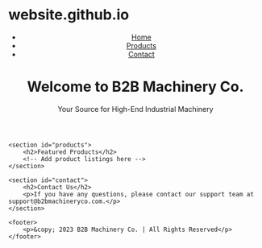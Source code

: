# website.github.io
<html lang="en">
<head>
    <meta charset="UTF-8">
    <meta name="viewport" content="width=device-width, initial-scale=1.0">
    <title>B2B Machinery Co.</title>
    <link rel="stylesheet" href="styles.css"> <!-- Create a styles.css file for your CSS styles -->
</head>
<body>
    <header>
        <nav>
            <ul>
                <li><a href="#home">Home</a></li>
                <li><a href="#products">Products</a></li>
                <li><a href="#contact">Contact</a></li>
            </ul>
        </nav>
        <h1>Welcome to B2B Machinery Co.</h1>
        <p>Your Source for High-End Industrial Machinery</p>
    </header>

    <section id="products">
        <h2>Featured Products</h2>
        <!-- Add product listings here -->
    </section>

    <section id="contact">
        <h2>Contact Us</h2>
        <p>If you have any questions, please contact our support team at support@b2bmachineryco.com.</p>
    </section>

    <footer>
        <p>&copy; 2023 B2B Machinery Co. | All Rights Reserved</p>
    </footer>
</body>
</html>
